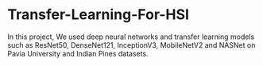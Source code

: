 # Transfer-Learning-For-HSI
In this project, We used deep neural networks and transfer learning models such as ResNet50, DenseNet121, InceptionV3, MobileNetV2 and NASNet on Pavia University and Indian Pines datasets.
